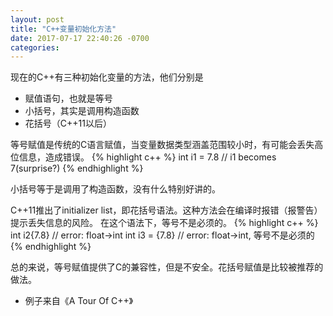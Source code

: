 ```yaml
---
layout: post
title: "C++变量初始化方法"
date: 2017-07-17 22:40:26 -0700
categories:
---
```

现在的C++有三种初始化变量的方法，他们分别是
- 赋值语句，也就是等号
- 小括号，其实是调用构造函数
- 花括号（C++11以后）

等号赋值是传统的C语言赋值，当变量数据类型涵盖范围较小时，有可能会丢失高位信息，造成错误。
{% highlight c++ %}
int i1 = 7.8    // i1 becomes 7(surprise?)
{% endhighlight %}

小括号等于是调用了构造函数，没有什么特别好讲的。

C++11推出了initializer list，即花括号语法。这种方法会在编译时报错（报警告）提示丢失信息的风险。
在这个语法下，等号不是必须的。
{% highlight c++ %}
int i2{7.8}    // error: float->int
int i3 = {7.8} // error: float->int, 等号不是必须的
{% endhighlight %}

总的来说，等号赋值提供了C的兼容性，但是不安全。花括号赋值是比较被推荐的做法。

* 例子来自《A Tour Of C++》
